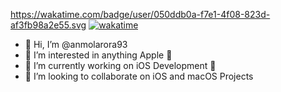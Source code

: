https://wakatime.com/badge/user/050ddb0a-f7e1-4f08-823d-af3fb98a2e55.svg [![wakatime](https://wakatime.com/badge/user/050ddb0a-f7e1-4f08-823d-af3fb98a2e55.svg)](https://wakatime.com/@050ddb0a-f7e1-4f08-823d-af3fb98a2e55)
- 👋 Hi, I’m @anmolarora93
- 👀 I’m interested in anything Apple 
- 🌱 I’m currently working on iOS Development 📱
- 💞️ I’m looking to collaborate on iOS and macOS Projects
<!---
anmolarora93/anmolarora93 is a ✨ special ✨ repository because its `README.md` (this file) appears on your GitHub profile.
You can click the Preview link to take a look at your changes.
--->
